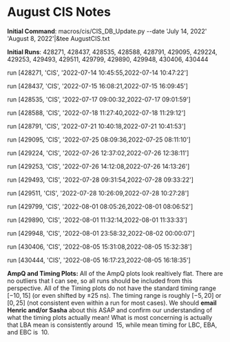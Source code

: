 # August CIS Notes

**Initial Command**: macros/cis/CIS_DB_Update.py --date 'July 14, 2022' 'August 8, 2022'|&tee AugustCIS.txt

**Initial Runs**: 428271, 428437, 428535, 428588, 428791, 429095, 429224, 429253, 429493, 429511, 429799, 429890, 429948, 430406, 430444

run  [428271, 'CIS', '2022-07-14 10:45:55,2022-07-14 10:47:22']

run  [428437, 'CIS', '2022-07-15 16:08:21,2022-07-15 16:09:45']

run  [428535, 'CIS', '2022-07-17 09:00:32,2022-07-17 09:01:59']

run  [428588, 'CIS', '2022-07-18 11:27:40,2022-07-18 11:29:12']

run  [428791, 'CIS', '2022-07-21 10:40:18,2022-07-21 10:41:53']

run  [429095, 'CIS', '2022-07-25 08:09:36,2022-07-25 08:11:10']

run  [429224, 'CIS', '2022-07-26 12:37:02,2022-07-26 12:38:11']

run  [429253, 'CIS', '2022-07-26 14:12:08,2022-07-26 14:13:26']

run  [429493, 'CIS', '2022-07-28 09:31:54,2022-07-28 09:33:22']

run  [429511, 'CIS', '2022-07-28 10:26:09,2022-07-28 10:27:28']

run  [429799, 'CIS', '2022-08-01 08:05:26,2022-08-01 08:06:52']

run  [429890, 'CIS', '2022-08-01 11:32:14,2022-08-01 11:33:33']

run  [429948, 'CIS', '2022-08-01 23:58:32,2022-08-02 00:00:07']

run  [430406, 'CIS', '2022-08-05 15:31:08,2022-08-05 15:32:38']

run  [430444, 'CIS', '2022-08-05 16:17:23,2022-08-05 16:18:35']

**AmpQ and Timing Plots:**
All of the AmpQ plots look realtively flat. There are no outliers that I can see, so all runs should be included from this perspective.
All of the Timing plots do not have the standard timing range $[-10,15]$ (or even shifted by $\pm25$ ns). The timing range is roughly $[-5,20]$ or $[0,25]$ (not consistent even within a run for most cases). We should **email Henric and/or Sasha** about this ASAP and confirm our understanding of what the timing plots actually mean! What is most concerning is actually that LBA mean is consistently around $~15$, while mean timing for LBC, EBA, and EBC is $~10$.
